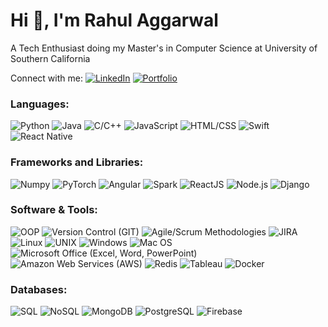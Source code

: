 
# Hi 👋, I'm Rahul Aggarwal
A Tech Enthusiast doing my Master's in Computer Science at University of Southern California

Connect with me:
[![LinkedIn](https://img.shields.io/badge/LinkedIn-0A66C2?style=flat&logo=linkedin&logoColor=white)](https://www.linkedin.com/in/rahul-aggarwal0212/)
[![Portfolio](https://img.shields.io/badge/Portfolio-1E90FF?style=flat&logo=internet-explorer&logoColor=white)](https://rahulaggarwal2000.netlify.app/)


### Languages:
![Python](https://img.shields.io/badge/Python-3776AB?style=for-the-badge&logo=python&logoColor=white)
![Java](https://img.shields.io/badge/Java-007396?style=for-the-badge&logo=java&logoColor=white)
![C/C++](https://img.shields.io/badge/C%2FC%2B%2B-A8B9CC?style=for-the-badge&logo=c&logoColor=white)
![JavaScript](https://img.shields.io/badge/JavaScript-F7DF1E?style=for-the-badge&logo=javascript&logoColor=black)
![HTML/CSS](https://img.shields.io/badge/HTML%2FCSS-E34F26?style=for-the-badge&logo=html5&logoColor=white)
![Swift](https://img.shields.io/badge/Swift-FA7343?style=for-the-badge&logo=swift&logoColor=white)
![React Native](https://img.shields.io/badge/React%20Native-61DAFB?style=for-the-badge&logo=react&logoColor=black)

### Frameworks and Libraries:
![Numpy](https://img.shields.io/badge/Numpy-013243?style=for-the-badge&logo=numpy&logoColor=white)
![PyTorch](https://img.shields.io/badge/PyTorch-EE4C2C?style=for-the-badge&logo=pytorch&logoColor=white)
![Angular](https://img.shields.io/badge/Angular-DD0031?style=for-the-badge&logo=angular&logoColor=white)
![Spark](https://img.shields.io/badge/Apache%20Spark-E25A1C?style=for-the-badge&logo=apachespark&logoColor=white)
![ReactJS](https://img.shields.io/badge/React-61DAFB?style=for-the-badge&logo=react&logoColor=black)
![Node.js](https://img.shields.io/badge/Node.js-339933?style=for-the-badge&logo=nodedotjs&logoColor=white)
![Django](https://img.shields.io/badge/Django-092E20?style=for-the-badge&logo=django&logoColor=white)

### Software & Tools:
![OOP](https://img.shields.io/badge/OOP-FFA500?style=for-the-badge&logo=object%2Doriented%2Dprogramming&logoColor=white)
![Version Control (GIT)](https://img.shields.io/badge/GIT-F05032?style=for-the-badge&logo=git&logoColor=white)
![Agile/Scrum Methodologies](https://img.shields.io/badge/Agile%2FScrum-1572B6?style=for-the-badge&logo=scrum&logoColor=white)
![JIRA](https://img.shields.io/badge/JIRA-0052CC?style=for-the-badge&logo=jira&logoColor=white)
![Linux](https://img.shields.io/badge/Linux-FCC624?style=for-the-badge&logo=linux&logoColor=black)
![UNIX](https://img.shields.io/badge/UNIX-2E8B57?style=for-the-badge&logo=unix&logoColor=white)
![Windows](https://img.shields.io/badge/Windows-0078D6?style=for-the-badge&logo=windows&logoColor=white)
![Mac OS](https://img.shields.io/badge/Mac%20OS-000000?style=for-the-badge&logo=apple&logoColor=white)
![Microsoft Office (Excel, Word, PowerPoint)](https://img.shields.io/badge/Microsoft%20Office-D83B01?style=for-the-badge&logo=microsoft%2Doffice&logoColor=white)
![Amazon Web Services (AWS)](https://img.shields.io/badge/Amazon%20Web%20Services-232F3E?style=for-the-badge&logo=amazonaws&logoColor=white)
![Redis](https://img.shields.io/badge/Redis-DC382D?style=for-the-badge&logo=redis&logoColor=white)
![Tableau](https://img.shields.io/badge/Tableau-E97627?style=for-the-badge&logo=tableau&logoColor=white)
![Docker](https://img.shields.io/badge/Docker-2496ED?style=for-the-badge&logo=docker&logoColor=white)

### Databases:
![SQL](https://img.shields.io/badge/SQL-003B57?style=for-the-badge&logo=databricks&logoColor=white)
![NoSQL](https://img.shields.io/badge/NoSQL-E91E63?style=for-the-badge&logo=couchdb&logoColor=white)
![MongoDB](https://img.shields.io/badge/MongoDB-47A248?style=for-the-badge&logo=mongodb&logoColor=white)
![PostgreSQL](https://img.shields.io/badge/PostgreSQL-336791?style=for-the-badge&logo=postgresql&logoColor=white)
![Firebase](https://img.shields.io/badge/Firebase-FFCA28?style=for-the-badge&logo=firebase&logoColor=black)
